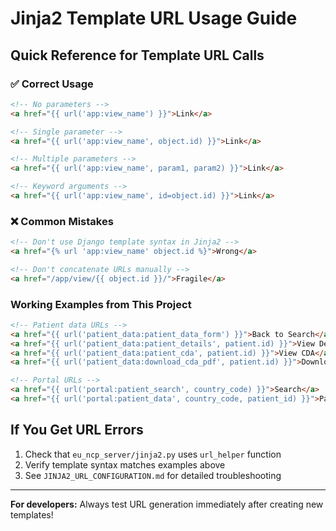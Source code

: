 # Jinja2 Template URL Usage Guide

## Quick Reference for Template URL Calls

### ✅ Correct Usage

```html
<!-- No parameters -->
<a href="{{ url('app:view_name') }}">Link</a>

<!-- Single parameter -->
<a href="{{ url('app:view_name', object.id) }}">Link</a>

<!-- Multiple parameters -->
<a href="{{ url('app:view_name', param1, param2) }}">Link</a>

<!-- Keyword arguments -->
<a href="{{ url('app:view_name', id=object.id) }}">Link</a>
```

### ❌ Common Mistakes

```html
<!-- Don't use Django template syntax in Jinja2 -->
<a href="{% url 'app:view_name' object.id %}">Wrong</a>

<!-- Don't concatenate URLs manually -->
<a href="/app/view/{{ object.id }}/">Fragile</a>
```

### Working Examples from This Project

```html
<!-- Patient data URLs -->
<a href="{{ url('patient_data:patient_data_form') }}">Back to Search</a>
<a href="{{ url('patient_data:patient_details', patient.id) }}">View Details</a>
<a href="{{ url('patient_data:patient_cda', patient.id) }}">View CDA</a>
<a href="{{ url('patient_data:download_cda_pdf', patient.id) }}">Download PDF</a>

<!-- Portal URLs -->
<a href="{{ url('portal:patient_search', country_code) }}">Search</a>
<a href="{{ url('portal:patient_data', country_code, patient_id) }}">Patient</a>
```

## If You Get URL Errors

1. Check that `eu_ncp_server/jinja2.py` uses `url_helper` function
2. Verify template syntax matches examples above
3. See `JINJA2_URL_CONFIGURATION.md` for detailed troubleshooting

---
**For developers:** Always test URL generation immediately after creating new templates!
